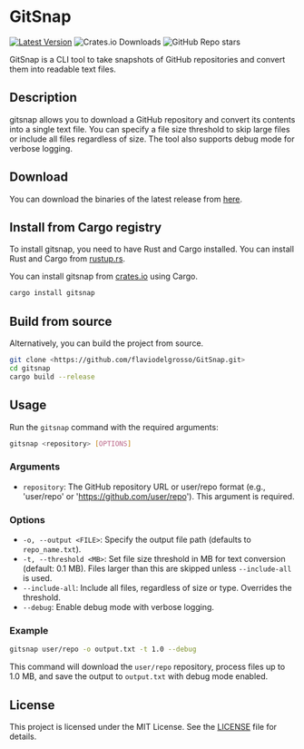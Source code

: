 # GitSnap

[![Latest Version]][crates.io] ![Crates.io Downloads](https://img.shields.io/crates/d/gitsnap) ![GitHub Repo stars](https://img.shields.io/github/stars/flaviodelgrosso/gitsnap?style=flat)

[Latest Version]: https://img.shields.io/crates/v/gitsnap.svg
[crates.io]: https://crates.io/crates/gitsnap

GitSnap is a CLI tool to take snapshots of GitHub repositories and convert them into readable text files.

## Description

gitsnap allows you to download a GitHub repository and convert its contents into a single text file. You can specify a file size threshold to skip large files or include all files regardless of size. The tool also supports debug mode for verbose logging.

## Download

You can download the binaries of the latest release from [here](https://github.com/flaviodelgrosso/gitsnap/releases).

## Install from Cargo registry

To install gitsnap, you need to have Rust and Cargo installed. You can install Rust and Cargo from [rustup.rs](https://rustup.rs/).

You can install gitsnap from [crates.io](https://crates.io/crates/gitsnap) using Cargo.

```sh
cargo install gitsnap
```

## Build from source

Alternatively, you can build the project from source.

```sh
git clone <https://github.com/flaviodelgrosso/GitSnap.git>
cd gitsnap
cargo build --release
```

## Usage

Run the `gitsnap` command with the required arguments:

```sh
gitsnap <repository> [OPTIONS]
```

### Arguments

- `repository`: The GitHub repository URL or user/repo format (e.g., 'user/repo' or '<https://github.com/user/repo>'). This argument is required.

### Options

- `-o, --output <FILE>`: Specify the output file path (defaults to `repo_name.txt`).
- `-t, --threshold <MB>`: Set file size threshold in MB for text conversion (default: 0.1 MB). Files larger than this are skipped unless `--include-all` is used.
- `--include-all`: Include all files, regardless of size or type. Overrides the threshold.
- `--debug`: Enable debug mode with verbose logging.

### Example

```sh
gitsnap user/repo -o output.txt -t 1.0 --debug
```

This command will download the `user/repo` repository, process files up to 1.0 MB, and save the output to `output.txt` with debug mode enabled.

## License

This project is licensed under the MIT License. See the [LICENSE](LICENSE) file for details.
